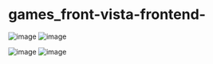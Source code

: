 # games_front-vista-frontend-


![image](https://user-images.githubusercontent.com/71113346/166393520-52e6650d-9a8e-43f1-8c31-01f8514eba5b.png)
![image](https://user-images.githubusercontent.com/71113346/166393553-4dfffebe-cdcb-43c2-bb8a-b4e4cb223057.png)

![image](https://user-images.githubusercontent.com/71113346/166393579-ae031084-2a12-4eac-a3e5-a737ea746f55.png)
![image](https://user-images.githubusercontent.com/71113346/166393592-75e03d28-d939-415a-8d64-cf200c5f5e64.png)
